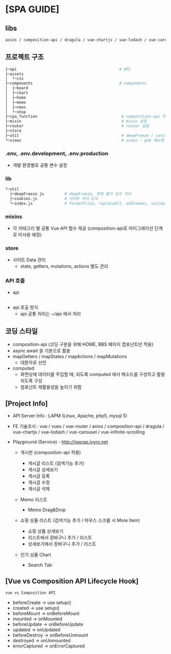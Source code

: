 # [SPA GUIDE]

## libs
```bash
axios / composition-api / dragula / vue-chartjs / vue-lodash / vue-carousel / vue-infinite-scrolling
```
## 프로젝트 구조
```bash
├─api                                             # API
├─assets
│  └─css
├─components                                      # components
│  ├─board
│  ├─chart
│  ├─home
│  ├─memo
│  ├─news
│  └─shop
├─cpa_function                                     # composition-api functions
├─mixin                                            # mixin 설정
├─router                                           # router 설정
├─store
├─util                                             # deepFreeze / sanitize 구성
└─views                                            # views - gnb 메뉴명 기준 구성
```

### .env, .env.development, .env.production
- 개발 환경별로 공통 변수 설정

### lib
```bash
└─util
  ├─deepFreeze.js         # deepFreeze, 변경 불가 상수 처리
  ├─cookies.js            # 사이트 쿠키 I/O
  └─index.js              # formatPrice, replaceAll, addCommas, validateEmail
```

### mixins
- 각 카테고리 별 공통 Vue API 함수 제공
  (composition-api로 마이그레이션 단계로 미사용 예정)


### store
- 사이트 Data 관리
  - state, getters, mutations, actions 별도 관리

### API 호출
- api
  ```javascript
  ```
- api 호출 방식
  - api 공통 처리는 ~/api 에서 처리


## 코딩 스타일
- composition-api (코딩 구분을 위해 HOME, BBS 페이지 컴포넌트만 적용)
- async await 을 기본으로 활용
- mapGetters / mapStates / mapActions / mapMutations
  - 대문자로 선언
- computed
  - 화면상에 데이터를 주입할 때, 되도록 computed 에서 메소드를 구성하고 활용되도록 구성
  - 컴포넌트 재활용성을 높이기 위함



## [Project Info]

- API Server Info : LAPM (Linux, Apache, php5, mysql 5)
- FE 기술조사 : vue / vuex / vue-router / axios / composition-api / dragula / vue-chartjs / vue-lodash / vue-carousel / vue-infinite-scrolling
- Playground (Service) - http://jswrap.ivyro.net

  - 게시판 (composition-api 적용)
    - 게시글 리스트 (검색기능 추가)
    - 게시글 상세보기
    - 게시글 등록
    - 게시글 수정
    - 게시글 삭제

  - Memo 리스트
    - Memo Drag&Drop

  - 쇼핑 상품 리스트 (검색기능 추가 / 마우스 스크롤 시 More Item)
    - 쇼핑 상품 상세보기
    - 리스트에서 장바구니 추가 / 리스트
    - 상세보기에서 장바구니 추가 / 리스트

  - 인기 상품 Chart
    - Search Tab


## [Vue vs Composition API Lifecycle Hook]
```bash
vue vs Composition API
```
- beforeCreate -> use setup()
- created -> use setup()
- beforeMount -> onBeforeMount
- mounted -> onMounted
- beforeUpdate -> onBeforeUpdate
- updated -> onUpdated
- beforeDestroy -> onBeforeUnmount
- destroyed -> onUnmounted
- errorCaptured -> onErrorCaptured
